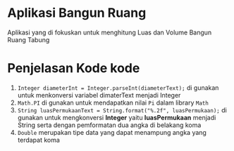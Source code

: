 # Aplikasi Bangun Ruang

  Aplikasi yang di fokuskan untuk menghitung Luas dan Volume Bangun Ruang Tabung

# Penjelasan Kode kode

1. `Integer diameterInt = Integer.parseInt(diameterText);` di gunakan untuk menkonversi variabel dimaterText menjadi Integer
2. `Math.PI` di gunakan untuk mendapatkan nilai `Pi` dalam library `Math`
3. `String luasPermukaanText = String.format("%.2f", luasPermukaan);` di gunakan untuk mengkonversi <b>Integer</b> yaitu <b>luasPermukaan</b> menjadi String serta dengan pemformatan dua angka di belakang koma
4. `Double` merupakan tipe data yang dapat menampung angka yang terdapat koma
